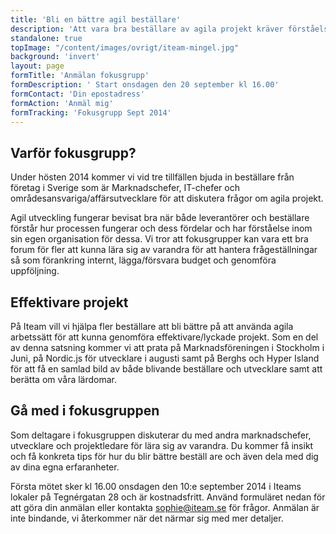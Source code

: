 ```yaml
---
title: 'Bli en bättre agil beställare'
description: 'Att vara bra beställare av agila projekt kräver förståelse för processen. Vi har under hösten 2014 ett antal fokustillfällen kring detta ämne.'
standalone: true
topImage: "/content/images/ovrigt/iteam-mingel.jpg"
background: 'invert'
layout: page
formTitle: 'Anmälan fokusgrupp'
formDescription: ' Start onsdagen den 20 september kl 16.00'
formContact: 'Din epostadress'
formAction: 'Anmäl mig'
formTracking: 'Fokusgrupp Sept 2014'
---
```


## Varför fokusgrupp?
Under hösten 2014 kommer vi vid tre tillfällen bjuda in beställare från företag i Sverige som är Marknadschefer, IT-chefer och områdesansvariga/affärsutvecklare för att diskutera frågor om agila projekt.

Agil utveckling fungerar bevisat bra när både leverantörer och beställare förstår hur processen fungerar och dess fördelar och har förståelse inom sin egen organisation för dessa. Vi tror att fokusgrupper kan vara ett bra forum för fler att kunna lära sig av varandra för att hantera frågeställningar så som förankring internt, lägga/försvara budget och genomföra uppföljning. 

## Effektivare projekt
På Iteam vill vi hjälpa fler beställare att bli bättre på att använda agila arbetssätt för att kunna genomföra effektivare/lyckade projekt. Som en del av denna satsning kommer vi att prata på Marknadsföreningen i Stockholm i Juni, på Nordic.js för utvecklare i augusti samt på Berghs och Hyper Island för att få en samlad bild av både blivande beställare och utvecklare samt att berätta om våra lärdomar.

## Gå med i fokusgruppen
Som deltagare i fokusgruppen diskuterar du med andra marknadschefer, utvecklare och projektledare för lära sig av varandra. Du kommer få insikt och få konkreta tips för hur du blir bättre beställ are och även dela med dig av dina egna erfaranheter. 

Första mötet sker kl 16.00 onsdagen den 10:e september 2014 i Iteams lokaler på Tegnérgatan 28 och är kostnadsfritt.
Använd formuläret nedan för att göra din anmälan eller kontakta [sophie@iteam.se](mailto:sophie@iteam.se) för frågor. Anmälan är inte bindande, vi återkommer när det närmar sig med mer detaljer.

